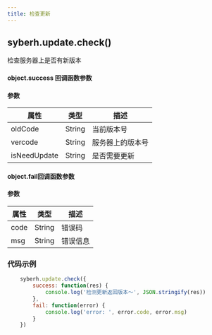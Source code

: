 ```yaml
---
title: 检查更新
---
```


## syberh.update.check()

检查服务器上是否有新版本


#### object.success 回调函数参数
#### 参数
| 属性           | 类型    | 描述                                 |
| -------------- | ------  | ------------------------------------ |
| oldCode        | String  | 当前版本号                             |
| vercode        | String  | 服务器上的版本号                |
| isNeedUpdate   | String  | 是否需要更新                |

#### object.fail回调函数参数
#### 参数
| 属性 | 类型   | 描述     |
| ---- | ------ | -------- |
| code | String | 错误码   |
| msg  | String | 错误信息 |


### 代码示例
```js
    syberh.update.check({
        success: function(res) {
            console.log('检测更新返回版本～', JSON.stringify(res))
        },
        fail: function(error) {
            console.log('error: ', error.code, error.msg)
        }
    })
```
